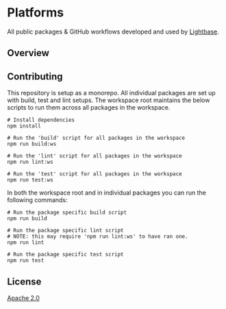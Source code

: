 # Platforms

All public packages & GitHub workflows developed and used by [Lightbase](https://lightbase.nl).

## Overview

## Contributing

This repository is setup as a monorepo. All individual packages are set up with build, test and lint setups. The workspace root maintains the below scripts to
run them across all packages in the workspace.

```shell
# Install dependencies
npm install

# Run the 'build' script for all packages in the workspace
npm run build:ws

# Run the 'lint' script for all packages in the workspace
npm run lint:ws

# Run the 'test' script for all packages in the workspace
npm run test:ws
```

In both the workspace root and in individual packages you can run the following commands:

```shell
# Run the package specific build script
npm run build

# Run the package specific lint script
# NOTE: this may require 'npm run lint:ws' to have ran one.
npm run lint

# Run the package specific test script
npm run test
```

## License

[Apache 2.0](./LICENSE)
